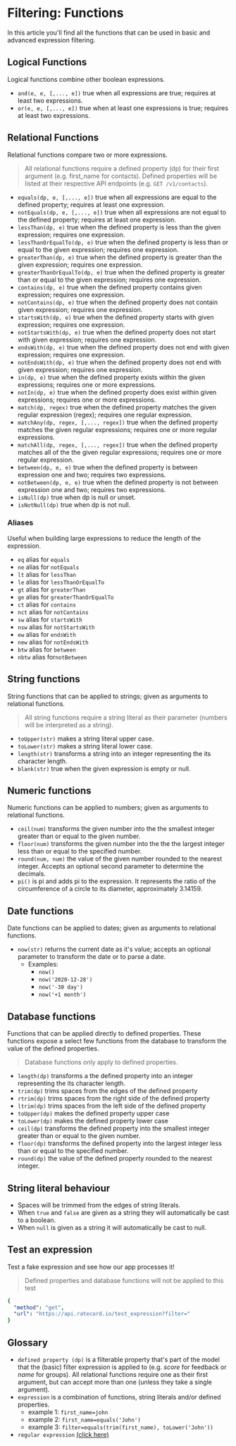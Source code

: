 # Filtering: Functions
In this article you'll find all the functions that can be used in basic and advanced expression filtering.

## Logical Functions
Logical functions combine other boolean expressions.

- `and(e, e, [,..., e])` true when all expressions are true; requires at least two expressions.
- `or(e, e, [,..., e])` true when at least one expressions is true; requires at least two expressions.

## Relational Functions
Relational functions compare two or more expressions.

> All relational functions require a defined property (dp) for their first argument (e.g. first_name for contacts). Defined properties will be listed at their respective API endpoints (e.g. `GET /v1/contacts`).

- `equals(dp, e, [,..., e])` true when all expressions are equal to the defined property; requires at least one expression.
- `notEquals(dp, e, [,..., e])` true when all expressions are not equal to the defined property; requires at least one expression.
- `lessThan(dp, e)` true when the defined property is less than the given expression; requires one expression.
- `lessThanOrEqualTo(dp, e)` true when the defined property is less than or equal to the given expression; requires one expression.
- `greaterThan(dp, e)` true when the defined property is greater than the given expression; requires one expression.
- `greaterThanOrEqualTo(dp, e)` true when the defined property is greater than or equal to the given expression; requires one expression.
- `contains(dp, e)` true when the defined property contains given expression; requires one expression.
- `notContains(dp, e)` true when the defined property does not contain given expression; requires one expression.
- `startsWith(dp, e)` true when the defined property starts with given expression; requires one expression.
- `notStartsWith(dp, e)` true when the defined property does not start with given expression; requires one expression.
- `endsWith(dp, e)` true when the defined property does not end with given expression; requires one expression.
- `notEndsWith(dp, e)` true when the defined property does not end with given expression; requires one expression.
- `in(dp, e)` true when the defined property exists within the given expressions; requires one or more expressions.
- `notIn(dp, e)` true when the defined property does exist within given expressions; requires one or more expressions.
- `match(dp, regex)` true when the defined property matches the given regular expression (regex); requires one regular expression.
- `matchAny(dp, regex, [,..., regex])` true when the defined property matches the given regular expressions; requires one or more regular expressions.
- `matchAll(dp, regex, [,..., regex])` true when the defined property matches all of the the given regular expressions; requires one or more regular expression.
- `between(dp, e, e)` true when the defined property is between expression one and two; requires two expressions.
- `notBetween(dp, e, e)` true when the defined property is not between expression one and two; requires two expressions.
- `isNull(dp)` true when dp is null or unset.
- `isNotNull(dp)` true when dp is not null.

### Aliases
Useful when building large expressions to reduce the length of the expression.
- `eq` alias for `equals`
- `ne` alias for `notEquals`
- `lt` alias for `lessThan`
- `le` alias for `lessThanOrEqualTo`
- `gt` alias for `greaterThan`
- `ge` alias for `greaterThanOrEqualTo`
- `ct` alias for `contains`
- `nct` alias for `notContains`
- `sw` alias for `startsWith`
- `nsw` alias for `notStartsWith`
- `ew` alias for `endsWith`
- `new` alias for `notEndsWith`
- `btw` alias for `between`
- `nbtw` alias for`notBetween`

## String functions
String functions that can be applied to strings; given as arguments to relational functions.

> All string functions require a string literal as their parameter (numbers will be interpreted as a string).

- `toUpper(str)` makes a string literal upper case.
- `toLower(str)` makes a string literal lower case.
- `length(str)` transforms a string into an integer representing the its character length.
- `blank(str)` true when the given expression is empty or null.

## Numeric functions
Numeric functions can be applied to numbers; given as arguments to relational functions.

- `ceil(num)` transforms the given number into the the smallest integer greater than or equal to the given number.
- `floor(num)` transforms the given number into the the the largest integer less than or equal to the specified number.
- `round(num, num)` the value of the given number rounded to the nearest integer. Accepts an optional second parameter to determine the decimals.
- `pi()` is pi and adds pi to the expression. It represents the ratio of the circumference of a circle to its diameter, approximately 3.14159.

## Date functions
Date functions can be applied to dates; given as arguments to relational functions.

- `now(str)` returns the current date as it's value; accepts an optional parameter to transform the date or to parse a date.
  - Examples:
    - `now()`
    - `now('2020-12-28')` 
    - `now('-30 day')`
    - `now('+1 month')`

## Database functions
Functions that can be applied directly to defined properties. These functions expose a select few functions from the database to transform the value of the defined properties.

> Database functions only apply to defined properties.

- `length(dp)` transforms a the defined property into an integer representing the its character length.
- `trim(dp)` trims spaces from the edges of the defined property
- `rtrim(dp)` trims spaces from the right side of the defined property
- `ltrim(dp)` trims spaces from the left side of the defined property
- `toUpper(dp)` makes the defined property upper case
- `toLower(dp)` makes the defined property lower case
- `ceil(dp)` transforms the defined property into the smallest integer greater than or equal to the given number.
- `floor(dp)` transforms the defined property into the largest integer less than or equal to the specified number.
- `round(dp)` the value of the defined property rounded to the nearest integer.

## String literal behaviour
- Spaces will be trimmed from the edges of string literals.
- When `true` and `false` are given as a string they will automatically be cast to a boolean.
- When `null` is given as a string it will automatically be cast to null.

## Test an expression
Test a fake expression and see how our app processes it!

> Defined properties and database functions will not be applied to this test

```yaml http
{
  "method": "get",
  "url": "https://api.ratecard.io/test_expression?filter="
}
```

## Glossary
- `defined property (dp)` is a filterable property that's part of the model that the (basic) filter expression is applied to (e.g. *score* for feedback or *name* for groups). All relational functions require one as their first argument, but can accept more than one (unless they take a single argument).
- `expression` is a combination of functions, string literals and/or defined properties.
  - example 1: `first_name=john`
  - example 2: `first_name=equals('John')`
  - example 3: `filter=equals(trim(first_name), toLower('John'))`
- `regular expression` [(click here)](https://en.wikipedia.org/wiki/Regular_expression)